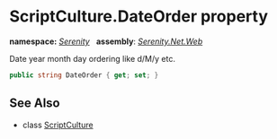 # ScriptCulture.DateOrder property
**namespace:** *[Serenity](../../README.md#serenity-namespace)*   **assembly**: *[Serenity.Net.Web](../../README.md)*

Date year month day ordering like d/M/y etc.

```csharp
public string DateOrder { get; set; }
```

## See Also

* class [ScriptCulture](../ScriptCulture.md)